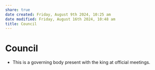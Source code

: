 ```yaml
---
share: true
date created: Friday, August 9th 2024, 10:25 am
date modified: Friday, August 16th 2024, 10:48 am
title: Council
---
```


# Council

- This is a governing body present with the king at official meetings.